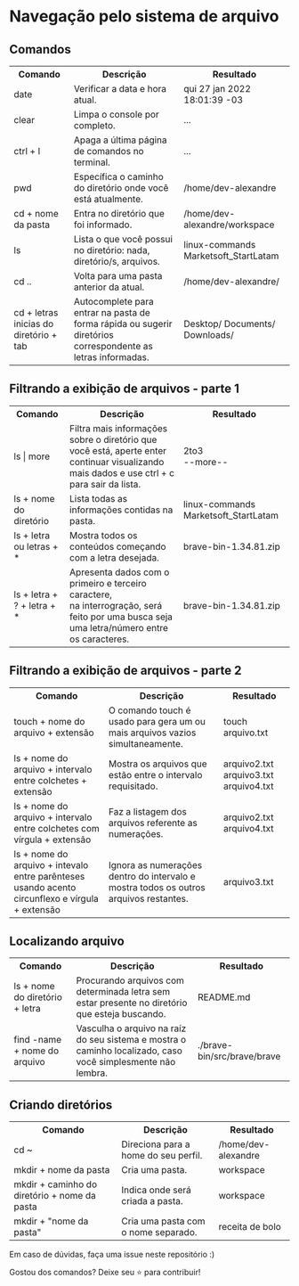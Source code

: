 <h1> Navegação pelo sistema de arquivo </h1>

<h2> Comandos </h2>

<div align="center">
    <table>
        <tr>
            <th> Comando </th>
            <th> Descrição </th>
            <th> Resultado</th>
        </tr>
        <tr>
            <td> date </td>
            <td> Verificar a data e hora atual. </td>
            <td> qui 27 jan 2022 18:01:39 -03
        </td>
        </tr>
        <tr>
            <td> clear </td>
            <td> Limpa o console por completo. </td>
            <td> ... </td>
        </tr>
        <tr>
            <td> ctrl + l </td>
            <td> Apaga a última página de comandos no terminal. </td>
            <td> ... </td>
        </tr>
        <tr>
            <td> pwd </td>
            <td> Específica o caminho do diretório onde você está atualmente. </td>
            <td> /home/dev-alexandre </td>
        </tr>
        <tr>
            <td> cd + nome da pasta </td>
            <td> Entra no diretório que foi informado. 
            <td> /home/dev-alexandre/workspace </td>
        </td>
        <tr>
            <td> ls </td>
            <td> Lista o que você possui no diretório: nada, diretório/s, arquivos. </td>
            <td> linux-commands  Marketsoft_StartLatam </td>
        </tr>
        <tr>
            <td> cd .. </td>
            <td> Volta para uma pasta anterior da atual.
            <td> /home/dev-alexandre/ </td>
        </tr>
        <tr>
            <td> cd + letras inicias do diretório + tab </td>
            <td> Autocomplete para entrar na pasta de forma rápida ou sugerir diretórios correspondente as letras informadas. </td>
            <td> Desktop/ Documents/ Downloads/ </td>
        </tr>
   </table>
</div>

<h2> Filtrando a exibição de arquivos - parte 1 </h2>

<div align="center">
    <table>
        <tr>
            <th> Comando </th>
            <th> Descrição </th>
            <th> Resultado </th>
        </tr>
        <tr>
            <td> ls | more </td>
            <td> Filtra mais informações sobre o diretório que você está, aperte enter continuar visualizando mais dados e use ctrl + c para sair da lista. </td>
            <td> 2to3 <br> --more-- </td>
        </tr>
        <tr>
            <td> ls + nome do diretório </td>
            <td> Lista todas as informações contidas na pasta. </td>
            <td> linux-commands  Marketsoft_StartLatam </td>
        </tr>
        <tr>
            <td> ls + letra ou letras + * </td>
            <td> Mostra todos os conteúdos começando com a letra desejada. </td>
            <td> brave-bin-1.34.81.zip  </td>
        </tr>
        <tr>
            <td> ls + letra + ? + letra + * </td>
            <td> Apresenta dados com o primeiro e terceiro caractere, <br> na interrogração, será feito por uma busca seja uma letra/número entre os caracteres.               </td>
            <td> brave-bin-1.34.81.zip </td>
        </tr>
    </table>
</div>

<h2> Filtrando a exibição de arquivos - parte 2 </h2>

<div align="center">
    <table>
        <tr>
            <th> Comando </th>
            <th> Descrição </th>
            <th> Resultado </th>
        </tr>
        <tr>
            <td> touch + nome do arquivo + extensão </td>
            <td> O comando touch é usado para gera um ou mais arquivos vazios simultaneamente. </td>
            <td> touch arquivo.txt </td>
        </tr>
        <tr>
            <td> ls + nome do arquivo + intervalo entre colchetes + extensão </td>
            <td> Mostra os arquivos que estão entre o intervalo requisitado. </td>
            <td> arquivo2.txt arquivo3.txt arquivo4.txt </td>
            </td>
        </tr>
        <tr>
            <td> ls + nome do arquivo + intervalo entre colchetes com vírgula + extensão </td>
            <td> Faz a listagem dos arquivos referente as numerações. </td>
            <td> arquivo2.txt arquivo4.txt </td>
        </tr>
        <tr>
            <td> ls + nome do arquivo + intevalo entre parênteses usando acento circunflexo e vírgula + extensão </td>
            <td> Ignora as numerações dentro do intervalo e mostra todos os outros arquivos restantes. </td>
            <td> arquivo3.txt </td>
        </tr>
    </table>
</div>

<h2> Localizando arquivo </h2>

<div align="center">
    <table>
        <tr>
            <th> Comando </th>
            <th> Descrição </th>
            <th> Resultado </th>
        </tr>
        <tr>
            <td> ls + nome do diretório + letra </td>
            <td> Procurando arquivos com determinada letra sem estar presente no diretório que esteja buscando. </td>
            <td> README.md </td>
        </tr>
        <tr>
            <td> find -name + nome do arquivo </td> 
            <td> Vasculha o arquivo na raíz do seu sistema e mostra o caminho localizado, caso você simplesmente não lembra. </td>
            <td> ./brave-bin/src/brave/brave </td>
        </tr>
    </table>
</div>

<h2> Criando diretórios </h2>

<div>
    <table>
        <tr>
            <th> Comando </th>
            <th> Descrição </th>
            <th> Resultado </th>
        </tr>
        <tr>
            <td> cd ~ </td>
            <td> Direciona para a home do seu perfil. </td>
            <td> /home/dev-alexandre </td>
        </tr>
        <tr>
            <td> mkdir + nome da pasta </td>
            <td> Cria uma pasta. </td>
            <td> workspace </td>
        </tr>
        <tr>
            <td> mkdir + caminho do diretório + nome da pasta </td>
            <td> Indica onde será criada a pasta. </td>
            <td> workspace </td>
        </tr>
        <tr>
            <td> mkdir + "nome da pasta" </td>
            <td> Cria uma pasta com o nome separado. </td>
            <td> receita de bolo </td>
        </tr>
    </table>
</div>

<p> Em caso de dúvidas, faça uma issue neste repositório :) <p>
<p> Gostou dos comandos? Deixe seu ⭐ para contribuir! </p>

